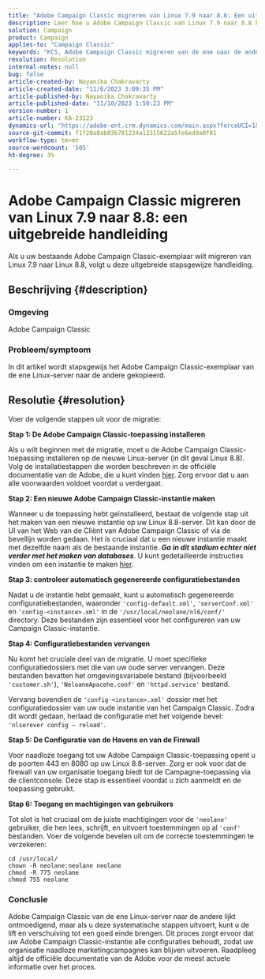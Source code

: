 ```yaml
---
title: "Adobe Campaign Classic migreren van Linux 7.9 naar 8.8: Een uitgebreide gids"
description: Leer hoe u Adobe Campaign Classic van Linux 7.9 naar 8.8 kunt migreren in deze uitgebreide handleiding.
solution: Campaign
product: Campaign
applies-to: "Campaign Classic"
keywords: "KCS, Adobe Campaign Classic migreren van de ene naar de andere Linux-server, ACC, "
resolution: Resolution
internal-notes: null
bug: false
article-created-by: Nayanika Chakravarty
article-created-date: "11/6/2023 3:09:35 PM"
article-published-by: Nayanika Chakravarty
article-published-date: "11/10/2023 1:50:23 PM"
version-number: 1
article-number: KA-23123
dynamics-url: "https://adobe-ent.crm.dynamics.com/main.aspx?forceUCI=1&pagetype=entityrecord&etn=knowledgearticle&id=6565317c-b67c-ee11-8179-6045bd006295"
source-git-commit: f1f20a0ab03b781234a12315622a5fe6ed9a0f81
workflow-type: tm+mt
source-wordcount: '505'
ht-degree: 3%

---
```


# Adobe Campaign Classic migreren van Linux 7.9 naar 8.8: een uitgebreide handleiding


Als u uw bestaande Adobe Campaign Classic-exemplaar wilt migreren van Linux 7.9 naar Linux 8.8, volgt u deze uitgebreide stapsgewijze handleiding.

## Beschrijving {#description}


### Omgeving

Adobe Campaign Classic

### Probleem/symptoom

In dit artikel wordt stapsgewijs het Adobe Campaign Classic-exemplaar van de ene Linux-server naar de andere gekopieerd.


## Resolutie {#resolution}


Voer de volgende stappen uit voor de migratie:

<b>Stap 1: De Adobe Campaign Classic-toepassing installeren</b>

Als u wilt beginnen met de migratie, moet u de Adobe Campaign Classic-toepassing installeren op de nieuwe Linux-server (in dit geval Linux 8.8). Volg de installatiestappen die worden beschreven in de officiële documentatie van de Adobe, die u kunt vinden [hier](https://experienceleague.adobe.com/docs/campaign-classic/using/installing-campaign-classic/install-campaign-on-prem/installing-campaign-in-linux-/prerequisites-of-campaign-installation-in-linux.html?lang=nl). Zorg ervoor dat u aan alle voorwaarden voldoet voordat u verdergaat.

<b>Stap 2: Een nieuwe Adobe Campaign Classic-instantie maken</b>

Wanneer u de toepassing hebt geïnstalleerd, bestaat de volgende stap uit het maken van een nieuwe instantie op uw Linux 8.8-server. Dit kan door de UI van het Web van de Cliënt van Adobe Campaign Classic of via de bevellijn worden gedaan. Het is cruciaal dat u een nieuwe instantie maakt met dezelfde naam als de bestaande instantie. <b>*Ga in dit stadium echter niet verder met het maken van databases</b>*. U kunt gedetailleerde instructies vinden om een instantie te maken [hier](https://experienceleague.adobe.com/docs/campaign-classic/using/installing-campaign-classic/appendices/command-lines.html?lang=en#creating-an-instance).

<b>Stap 3: controleer automatisch gegenereerde configuratiebestanden</b>

Nadat u de instantie hebt gemaakt, kunt u automatisch gegenereerde configuratiebestanden, waaronder `'config-default.xml'`, `'serverConf.xml'` en `'config-<instance>.xml'` in de `'/usr/local/neolane/nl6/conf/'` directory. Deze bestanden zijn essentieel voor het configureren van uw Campaign Classic-instantie.

<b>Stap 4: Configuratiebestanden vervangen</b>

Nu komt het cruciale deel van de migratie. U moet specifieke configuratiedossiers met die van uw oude server vervangen. Deze bestanden bevatten het omgevingsvariabele bestand (bijvoorbeeld `'customer.sh'`), `'NeloaneApacehe.conf'` en `'httpd.service'` bestand.

Vervang bovendien de `'config-<instance>.xml'` dossier met het configuratiedossier van uw oude instantie van het Campaign Classic. Zodra dit wordt gedaan, herlaad de configuratie met het volgende bevel: `'nlserever config – reload'`.

<b>Stap 5: De Configuratie van de Havens en van de Firewall</b>

Voor naadloze toegang tot uw Adobe Campaign Classic-toepassing opent u de poorten 443 en 8080 op uw Linux 8.8-server. Zorg er ook voor dat de firewall van uw organisatie toegang biedt tot de Campagne-toepassing via de clientconsole. Deze stap is essentieel voordat u zich aanmeldt en de toepassing gebruikt.

<b>Stap 6: Toegang en machtigingen van gebruikers</b>

Tot slot is het cruciaal om de juiste machtigingen voor de `'neolane'` gebruiker, die hen lees, schrijft, en uitvoert toestemmingen op al `'conf'` bestanden. Voer de volgende bevelen uit om de correcte toestemmingen te verzekeren:


```
cd /usr/local/
chown -R neolane:neolane neolane
chmod -R 775 neolane
chmod 755 neolane
```


### Conclusie

Adobe Campaign Classic van de ene Linux-server naar de andere lijkt ontmoedigend, maar als u deze systematische stappen uitvoert, kunt u de lift en verschuiving tot een goed einde brengen. Dit proces zorgt ervoor dat uw Adobe Campaign Classic-instantie alle configuraties behoudt, zodat uw organisatie naadloze marketingcampagnes kan blijven uitvoeren. Raadpleeg altijd de officiële documentatie van de Adobe voor de meest actuele informatie over het proces.
